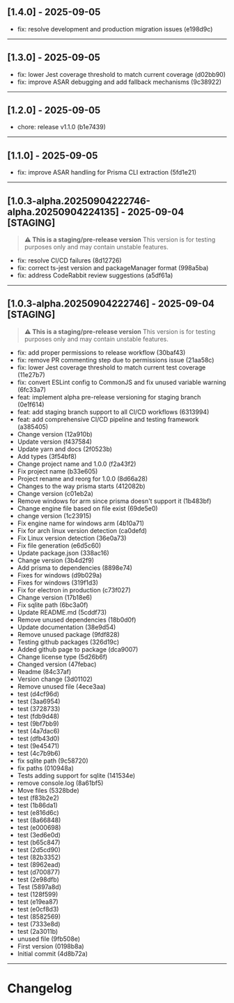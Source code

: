 ## [1.4.0] - 2025-09-05

- fix: resolve development and production migration issues (e198d9c)

---

## [1.3.0] - 2025-09-05

- fix: lower Jest coverage threshold to match current coverage (d02bb90)
- fix: improve ASAR debugging and add fallback mechanisms (9c38922)

---

## [1.2.0] - 2025-09-05

- chore: release v1.1.0 (b1e7439)

---

## [1.1.0] - 2025-09-05

- fix: improve ASAR handling for Prisma CLI extraction (5fd1e21)

---

## [1.0.3-alpha.20250904222746-alpha.20250904224135] - 2025-09-04 [STAGING]

> **⚠️ This is a staging/pre-release version**
> This version is for testing purposes only and may contain unstable features.

- fix: resolve CI/CD failures (8d12726)
- fix: correct ts-jest version and packageManager format (998a5ba)
- fix: address CodeRabbit review suggestions (a5df61a)

---

## [1.0.3-alpha.20250904222746] - 2025-09-04 [STAGING]

> **⚠️ This is a staging/pre-release version**
> This version is for testing purposes only and may contain unstable features.

- fix: add proper permissions to release workflow (30baf43)
- fix: remove PR commenting step due to permissions issue (21aa58c)
- fix: lower Jest coverage threshold to match current test coverage (11e27b7)
- fix: convert ESLint config to CommonJS and fix unused variable warning (6fc33a7)
- feat: implement alpha pre-release versioning for staging branch (0e1f614)
- feat: add staging branch support to all CI/CD workflows (6313994)
- feat: add comprehensive CI/CD pipeline and testing framework (a385405)
- Change version (12a910b)
- Update version (f437584)
- Update yarn and docs (2f0523b)
- Add types (3f54bf8)
- Change project name and 1.0.0 (f2a43f2)
- Fix project name (b33e605)
- Project rename and reorg for 1.0.0 (8d66a28)
- Changes to the way prisma starts (412082b)
- Change version (c01eb2a)
- Remove windows for arm since prisma doesn't support it (1b483bf)
- Change engine file based on file exist (69de5e0)
- change version (1c23915)
- Fix engine name for windows arm (4b10a71)
- Fix for arch linux version detection (ca0defd)
- Fix Linux version detection (36e0a73)
- Fix file generation (e6d5c60)
- Update package.json (338ac16)
- Change version (3b4d2f9)
- Add prisma to dependencies (8898e74)
- Fixes for windows (d9b029a)
- Fixes for windows (319f1d3)
- Fix for electron in production (c73f027)
- Change version (17b18e6)
- Fix sqlite path (6bc3a0f)
- Update README.md (5cddf73)
- Remove unused dependencies (18b0d0f)
- Update documentation (38e9d54)
- Remove unused package (9fdf828)
- Testing github packages (326d19c)
- Added github page to package (dca9007)
- Change license type (5d26b6f)
- Changed version (47febac)
- Readme (84c37af)
- Version change (3d01102)
- Remove unused file (4ece3aa)
- test (d4cf96d)
- test (3aa6954)
- test (3728733)
- test (fdb9d48)
- test (9bf7bb9)
- test (4a7dac6)
- test (dfb43d0)
- test (9e45471)
- test (4c7b9b6)
- fix sqlite path (9c58720)
- fix paths (010948a)
- Tests adding support for sqlite (141534e)
- remove console.log (8a61bf5)
- Move files (5328bde)
- test (f83b2e2)
- test (1b86da1)
- test (e816d6c)
- test (8a66848)
- test (e000698)
- test (3ed6e0d)
- test (b65c847)
- test (2d5cd90)
- test (82b3352)
- test (8962ead)
- test (d700877)
- test (2e98dfb)
- Test (5897a8d)
- test (128f599)
- test (e19ea87)
- test (e0cf8d3)
- test (8582569)
- test (7333e8d)
- test (2a3011b)
- unused file (9fb508e)
- First version (0198b8a)
- Initial commit (4d8b72a)

---

# Changelog


